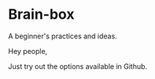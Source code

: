 # Brain-box
A beginner's practices and ideas.

Hey people,

Just try out the options available in Github.
